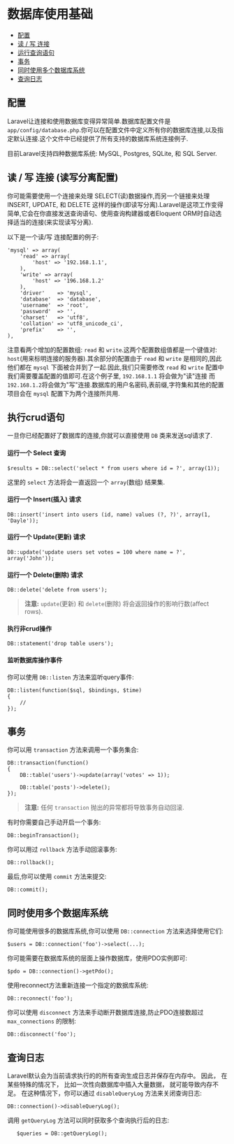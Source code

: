 # 数据库使用基础

- [配置](#configuration)
- [读 / 写 连接](#read-write-connections)
- [运行查询语句](#running-queries)
- [事务](#database-transactions)
- [同时使用多个数据库系统](#accessing-connections)
- [查询日志](#query-logging)

<a name="configuration"></a>
## 配置

Laravel让连接和使用数据库变得异常简单.数据库配置文件是 `app/config/database.php`.你可以在配置文件中定义所有你的数据库连接,以及指定默认连接.这个文件中已经提供了所有支持的数据库系统连接例子.

目前Laravel支持四种数据库系统: MySQL, Postgres, SQLite, 和 SQL Server.

<a name="read-write-connections"></a>
## 读 / 写 连接 (读写分离配置)

你可能需要使用一个连接来处理 SELECT(读)数据操作,而另一个链接来处理 INSERT, UPDATE, 和 DELETE 这样的操作(即读写分离).Laravel是这项工作变得简单,它会在你直接发送查询语句、使用查询构建器或者Eloquent ORM时自动选择适当的连接(来实现读写分离).

以下是一个读/写 连接配置的例子:

	'mysql' => array(
		'read' => array(
			'host' => '192.168.1.1',
		),
		'write' => array(
			'host' => '196.168.1.2'
		),
		'driver'    => 'mysql',
		'database'  => 'database',
		'username'  => 'root',
		'password'  => '',
		'charset'   => 'utf8',
		'collation' => 'utf8_unicode_ci',
		'prefix'    => '',
	),

注意看两个增加的配置数组: `read` 和 `write`.这两个配置数组值都是一个键值对: `host`(用来标明连接的服务器).其余部分的配置由于 `read` 和 `write` 是相同的,因此他们都在 `mysql` 下面被合并到了一起.因此,我们只需要修改 `read` 和 `write` 配置中我们需要覆盖配置的值即可.在这个例子里, `192.168.1.1` 将会做为"读"连接 而 `192.168.1.2`将会做为"写"连接.数据库的用户名密码,表前缀,字符集和其他的配置项目会在 `mysql` 配置下为两个连接所共用.

<a name="running-queries"></a>
## 执行crud语句

一旦你已经配置好了数据库的连接,你就可以直接使用 `DB` 类来发送sql请求了.

#### 运行一个 Select 查询

	$results = DB::select('select * from users where id = ?', array(1));

这里的 `select` 方法将会一直返回一个 `array`(数组) 结果集.

#### 运行一个 Insert(插入) 请求

	DB::insert('insert into users (id, name) values (?, ?)', array(1, 'Dayle'));

#### 运行一个 Update(更新) 请求

	DB::update('update users set votes = 100 where name = ?', array('John'));

#### 运行一个 Delete(删除) 请求

	DB::delete('delete from users');

> **注意:** `update`(更新) 和 `delete`(删除) 将会返回操作的影响行数(affect rows).

#### 执行非crud操作

	DB::statement('drop table users');

#### 监听数据库操作事件

你可以使用 `DB::listen` 方法来监听query事件:

	DB::listen(function($sql, $bindings, $time)
	{
		//
	});

<a name="database-transactions"></a>
## 事务

你可以用 `transaction` 方法来调用一个事务集合:

	DB::transaction(function()
	{
		DB::table('users')->update(array('votes' => 1));

		DB::table('posts')->delete();
	});

> **注意:** 任何 `transaction` 抛出的异常都将导致事务自动回滚.

有时你需要自己手动开启一个事务:

	DB::beginTransaction();

你可以用过 `rollback` 方法手动回滚事务:

	DB::rollback();

最后,你可以使用 `commit` 方法来提交:

	DB::commit();

<a name="accessing-connections"></a>
## 同时使用多个数据库系统

你可能使用很多的数据库系统,你可以使用 `DB::connection` 方法来选择使用它们:

	$users = DB::connection('foo')->select(...);

你可能需要在数据库系统的层面上操作数据库，使用PDO实例即可:

	$pdo = DB::connection()->getPdo();

使用reconnect方法重新连接一个指定的数据库系统:

	DB::reconnect('foo');


你可以使用 `disconnect` 方法来手动断开数据库连接,防止PDO连接数超过 `max_connections` 的限制:

	DB::disconnect('foo');

<a name="query-logging"></a>
## 查询日志

Laravel默认会为当前请求执行的的所有查询生成日志并保存在内存中。 因此， 在某些特殊的情况下， 比如一次性向数据库中插入大量数据， 就可能导致内存不足。 在这种情况下，你可以通过 `disableQueryLog` 方法来关闭查询日志:

	DB::connection()->disableQueryLog();

调用 `getQueryLog` 方法可以同时获取多个查询执行后的日志:

       $queries = DB::getQueryLog();